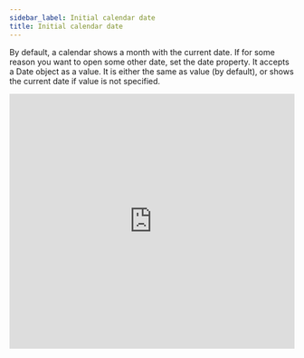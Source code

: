 ```yaml
---
sidebar_label: Initial calendar date
title: Initial calendar date
---
```

By default, a calendar shows a month with the current date. If for some reason you want to open some other date, set the date property. It accepts a Date object as a value. It is either the same as value (by default), or shows the current date if value is not specified.

<iframe src="https://snippet.dhtmlx.com/xwc1fbz8?mode=result" frameborder="0" class="snippet_iframe" width="100%" height="450"></iframe>
